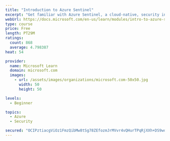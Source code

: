 ```yaml
---
title: "Introduction to Azure Sentinel"
excerpt: "Get familiar with Azure Sentinel, a cloud-native, security information and event management (SIEM) service."
webUrl: https://docs.microsoft.com/en-us/learn/modules/intro-to-azure-sentinel/
type: course
price: Free
length: PT29M
ratings:
  count: 868
  average: 4.798387
heat: 54

provider:
  name: Microsoft Learn
  domain: microsoft.com
  images:
    - url: /assets/images/organizations/microsoft.com-50x50.jpg
      width: 50
      height: 50

levels:
  - Beginner

topics:
  - Azure
  - Security

secured: "OCIPztiacgViOz1FmzQibMw8tSg78ZEfozmJrMVvr4vQHurTPqRjXXh+DS9wqadq6gKOziW0OQ6+1bX1RDNQZ/0yIJZfq4KioRCAMVgu9mgCkC/1otqaPXSRPZyx1zGxrCxgsMCZ40XF3in7pvnz+/y9sDGGIxpOUW6n4tgkFbWjJZtOTKih130h3PXO5Nlz5DBSR66xyGC1UL+2tKohClgdhzYowFBrCFx28fXG3OvKoOvofmFD45JiwT6BMvixDs5NJnfk7ffeMHa9aOGyS1EsP+WiBNflxrkCTwkrmPNGHAoENICPAELzIDmKc9DgEAPE/ZKyMy2u42wkwCXumA9UgGgMnNwRrbPFKJDb1aEkt3ixF0+uSv9XMDjBNqfuqo0tN34VPN2VcrKPFUda8W91/eY6R39cU4ZcDMb+pE8=;PVErIMGIC+AYNBizqLSFUA=="
---
```



